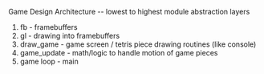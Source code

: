 Game Design Architecture -- lowest to highest module abstraction layers

1) fb - framebuffers
2) gl - drawing into framebuffers
3) draw_game - game screen / tetris piece drawing routines (like console)
4) game_update - math/logic to handle motion of game pieces 
5) game loop - main